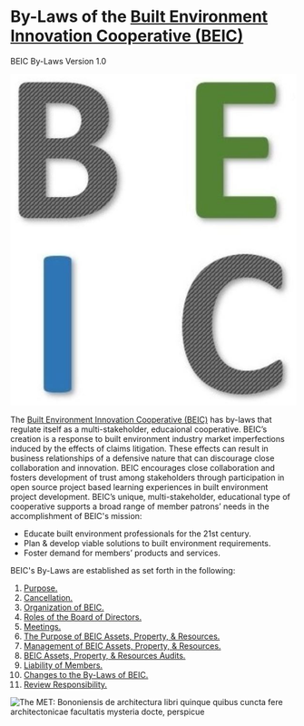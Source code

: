 # By-Laws of the [Built Environment Innovation Cooperative (BEIC)](https://beicoop.wordpress.com/)
BEIC By-Laws Version 1.0

![BEIC Logo](https://github.com/BEICBIM/BEICByLaws/blob/master/Committees/Promotions/BEIC%20Logo1.jpg)

The [Built Environment Innovation Cooperative (BEIC)](https://beicoop.wordpress.com/) has by-laws that regulate itself as a multi-stakeholder, educaional cooperative.  BEIC’s creation is a response to built environment industry market imperfections induced by the effects of claims litigation.  These effects can result in business relationships of a defensive nature that can discourage close collaboration and innovation.  BEIC encourages close collaboration and fosters development of trust among stakeholders through participation in open source project based learning experiences in built environment project development.  BEIC’s unique, multi-stakeholder, educational type of cooperative supports a broad range of member patrons’ needs in the accomplishment of BEIC's mission:
* Educate built environment professionals for the 21st century.
* Plan & develop viable solutions to built environment requirements.
* Foster demand for members’ products and services.

BEIC's By-Laws are established as set forth in the following:

1. [Purpose.](https://github.com/BEICBIM/BEICByLaws/blob/master/Purpose.md)
2. [Cancellation.](https://github.com/BEICBIM/BEICByLaws/blob/master/Cancellation.md)
3. [Organization of BEIC.](https://github.com/BEICBIM/BEICByLaws/blob/master/Organization.md)
4. [Roles of the Board of Directors.](https://github.com/BEICBIM/BEICByLaws/blob/master/RolesofBOD.md)
5. [Meetings.](https://github.com/BEICBIM/BEICByLaws/blob/master/Meetings.md)
6. [The Purpose of BEIC Assets, Property, & Resources.](https://github.com/BEICBIM/BEICByLaws/blob/master/PurposeofBEICAPR.md)
7. [Management of BEIC Assets, Property, & Resources.](https://github.com/BEICBIM/BEICByLaws/blob/master/ManageBEICAPR.md)
8. [BEIC Assets, Property, & Resources Audits.](https://github.com/BEICBIM/BEICByLaws/blob/master/BEICAPRAudits.md)
9. [Liability of Members.](https://github.com/BEICBIM/BEICByLaws/blob/master/LiabilityofMembers.md)
10. [Changes to the By-Laws of BEIC.](https://github.com/BEICBIM/BEICByLaws/blob/master/ByLawChanges.md)
11. [Review Responsibility.](https://github.com/BEICBIM/BEICByLaws/blob/master/ReviewResponsiblity.md)

![The MET: Bononiensis de architectura libri quinque quibus cuncta fere architectonicae facultatis mysteria docte, perspicue](http://images.metmuseum.org/CRDImages/li/original/li120%20Se6.R.jpg)
